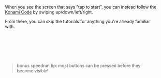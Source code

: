 When you see the screen that says "tap to start", you can instead follow the [Konami Code](https://en.wikipedia.org/wiki/Konami_Code) by swiping up/down/left/right.

From there, you can skip the tutorials for anything you're already familiar with.

<br><br><br><br><br>

> bonus speedrun tip: most buttons can be pressed before they become visible!
